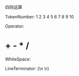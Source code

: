 四则运算

TokenNumber:
1 2 3 4 5 6 7 8 9 10

Operator:

# + - \* /

WhiteSpace:<SP>

LineTerminator: <LF> <CR> (\n \r)
